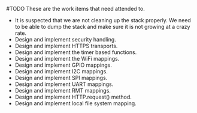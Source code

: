 #TODO
These are the work items that need attended to.

* It is suspected that we are not cleaning up the stack properly.  We need to be able to dump the stack
and make sure it is not growing at a crazy rate.
* Design and implement security handling.
* Design and implement HTTPS transports.
* Design and implement the timer based functions.
* Design and implement the WiFi mappings.
* Design and implement GPIO mappings.
* Design and implement I2C mappings.
* Design and implement SPI mappings.
* Design and implement UART mappings.
* Design and implement RMT mappings.
* Design and implement HTTP.request() method.
* Design and implement local file system mapping.